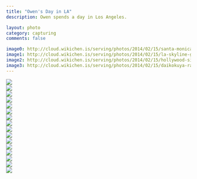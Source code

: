 ```yaml
---
title: "Owen's Day in LA"
description: Owen spends a day in Los Angeles.

layout: photo
category: capturing
comments: false

image0: http://cloud.wikichen.is/serving/photos/2014/02/15/santa-monica-pier-boardwalk.jpg
image1: http://cloud.wikichen.is/serving/photos/2014/02/15/la-skyline-griffith-observatory.jpg
image2: http://cloud.wikichen.is/serving/photos/2014/02/15/hollywood-sign.jpg
image3: http://cloud.wikichen.is/serving/photos/2014/02/15/daikokuya-ramen-little-tokyo.jpg
---
```


<div class="photo-block row clearfix">
  <div class="column half">
    <img src="{{ site.cdn_url }}photos/2014/02/15/owen-coast-us-route-1.jpg">
  </div>
  <div class="column half">
    <img src="{{ site.cdn_url }}photos/2014/02/15/elephant-seals-us-route-1.jpg">
  </div>
</div>

<div class="photo-block row clearfix">
  <div class="column full">
    <img src="{{ site.cdn_url }}photos/2014/02/15/la-skyline-griffith-observatory.jpg">
  </div>
</div>

<div class="photo-block row clearfix">
  <div class="column half">
    <img src="{{ site.cdn_url }}photos/2014/02/15/santa-monica-beach-paths.jpg">
  </div>
  <div class="column half">
    <img src="{{ site.cdn_url }}photos/2014/02/15/santa-monica-beach-trash-can.jpg">
  </div>
</div>

<div class="photo-block row clearfix">
  <div class="column full">
    <img src="{{ site.cdn_url }}photos/2014/02/15/santa-monica-beach-dog-man.jpg">
  </div>
</div>

<div class="photo-block row clearfix">
  <div class="column full">
    <img src="{{ site.cdn_url }}photos/2014/02/15/santa-monica-pier-boardwalk.jpg">
  </div>
</div>

<div class="photo-block row clearfix">
  <div class="column third">
    <img src="{{ site.cdn_url }}photos/2014/02/15/owen-climbing-santa-monica-1.jpg">
  </div>
  <div class="column third">
    <img src="{{ site.cdn_url }}photos/2014/02/15/owen-climbing-santa-monica-2.jpg">
  </div>
  <div class="column third">
    <img src="{{ site.cdn_url }}photos/2014/02/15/owen-climbing-santa-monica-3.jpg">
  </div>
</div>

<div class="photo-block row clearfix">
  <div class="column half">
    <img src="{{ site.cdn_url }}photos/2014/02/15/hollywood-sign.jpg">
  </div>
  <div class="column half">
    <img src="{{ site.cdn_url }}photos/2014/02/15/owen-mt-hollywood-sunset.jpg">
  </div>
</div>

<div class="photo-block row clearfix">
  <div class="column full">
    <img src="{{ site.cdn_url }}photos/2014/02/15/owen-mt-hollywood-trail.jpg">
  </div>
</div>

<div class="photo-block row clearfix">
  <div class="column full">
    <img src="{{ site.cdn_url }}photos/2014/02/15/la-skyline-mt-hollywood-trail.jpg">
  </div>
</div>

<div class="photo-block row clearfix">
  <div class="column half">
    <img src="{{ site.cdn_url }}photos/2014/02/15/la-griffith-park-traffic.jpg">
  </div>
  <div class="column half">
    <img src="{{ site.cdn_url }}photos/2014/02/15/daikokuya-ramen-little-tokyo.jpg">
  </div>
</div>

